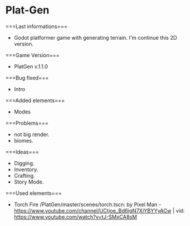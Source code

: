 # Plat-Gen

===Last informations===
 - Godot platformer game with generating terrain. I'm continue this 2D version.

===Game Version=== 
 - PlatGen v.1.1.0



===Bug fixed===
 - Intro

===Added elements===
 - Modes

===Problems===
 - not big render.
 - biomes.

===Ideas===
 - Digging.
 - Inventory.
 - Crafting.
 - Story Mode.
 
===Used elements===
 - Torch Fire /PlatGen/master/scenes/torch.tscn: by Pixel Man - https://www.youtube.com/channel/UCtjoe_Bd6igN7XiYBYYyACw | vid: https://www.youtube.com/watch?v=tJ-SMxCA8sM

